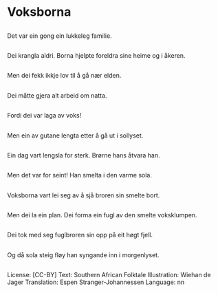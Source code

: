 # Voksborna

##
Det var ein gong ein lukkeleg familie.

##
Dei krangla aldri. Borna hjelpte foreldra sine heime og i åkeren.

##
Men dei fekk ikkje lov til å gå nær elden.

##
Dei måtte gjera alt arbeid om natta.

##
Fordi dei var laga av voks!

##
Men ein av gutane lengta etter å gå ut i sollyset.

##
Ein dag vart lengsla for sterk. Brørne hans åtvara han.

##
Men det var for seint! Han smelta i den varme sola.

##
Voksborna vart lei seg av å sjå broren sin smelte bort.

##
Men dei la ein plan. Dei forma ein fugl av den smelte voksklumpen.

##
Dei tok med seg fuglbroren sin opp på eit høgt fjell.

##
Og då sola steig fløy han syngande inn i morgenlyset.

##
 License: [CC-BY]
 Text: Southern African Folktale
 Illustration: Wiehan de Jager
 Translation: Espen Stranger-Johannessen
 Language: nn
